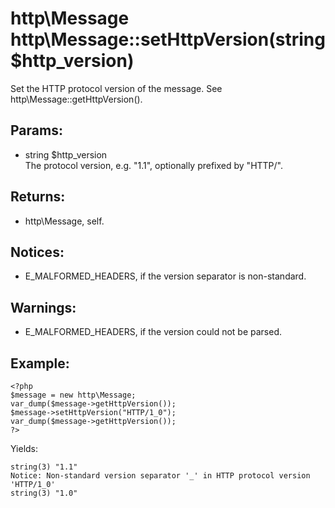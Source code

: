 # http\Message http\Message::setHttpVersion(string $http_version)

Set the HTTP protocol version of the message.
See http\Message::getHttpVersion().

## Params:

* string $http_version  
  The protocol version, e.g. "1.1", optionally prefixed by "HTTP/".

## Returns:

* http\Message, self.

## Notices:

* E_MALFORMED_HEADERS, if the version separator is non-standard.

## Warnings:

* E_MALFORMED_HEADERS, if the version could not be parsed.

## Example:

    <?php
    $message = new http\Message;
    var_dump($message->getHttpVersion());
    $message->setHttpVersion("HTTP/1_0");
    var_dump($message->getHttpVersion());
    ?>

Yields:

    string(3) "1.1"
    Notice: Non-standard version separator '_' in HTTP protocol version 'HTTP/1_0'
    string(3) "1.0"
